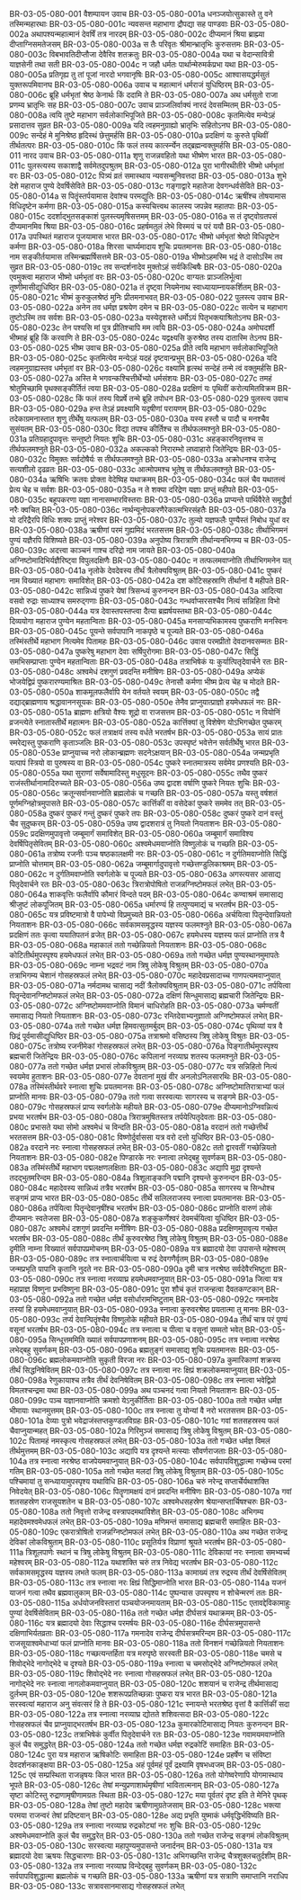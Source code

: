 BR-03-05-080-001	वैशम्पायन उवाच
BR-03-05-080-001a	धनञ्जयोत्सुकास्ते तु वने तस्मिन्महारथाः
BR-03-05-080-001c	न्यवसन्त महाभागा द्रौपद्या सह पाण्डवाः
BR-03-05-080-002a	अथापश्यन्महात्मानं देवर्षिं तत्र नारदम्
BR-03-05-080-002c	दीप्यमानं श्रिया ब्राह्म्या दीप्ताग्निसमतेजसम्
BR-03-05-080-003a	स तैः परिवृतः श्रीमान्भ्रातृभिः कुरुसत्तमः
BR-03-05-080-003c	विबभावतिदीप्तौजा देवैरिव शतक्रतुः
BR-03-05-080-004a	यथा च वेदान्सावित्री याज्ञसेनी तथा सती
BR-03-05-080-004c	न जहौ धर्मतः पार्थान्मेरुमर्कप्रभा यथा
BR-03-05-080-005a	प्रतिगृह्य तु तां पूजां नारदो भगवानृषिः
BR-03-05-080-005c	आश्वासयद्धर्मसुतं युक्तरूपमिवानघ
BR-03-05-080-006a	उवाच च महात्मानं धर्मराजं युधिष्ठिरम्
BR-03-05-080-006c	ब्रूहि धर्मभृतां श्रेष्ठ केनार्थः किं ददामि ते
BR-03-05-080-007a	अथ धर्मसुतो राजा प्रणम्य भ्रातृभिः सह
BR-03-05-080-007c	उवाच प्राञ्जलिर्वाक्यं नारदं देवसम्मितम्
BR-03-05-080-008a	त्वयि तुष्टे महाभाग सर्वलोकाभिपूजिते
BR-03-05-080-008c	कृतमित्येव मन्येऽहं प्रसादात्तव सुव्रत
BR-03-05-080-009a	यदि त्वहमनुग्राह्यो भ्रातृभिः सहितोऽनघ
BR-03-05-080-009c	सन्देहं मे मुनिश्रेष्ठ हृदिस्थं छेत्तुमर्हसि
BR-03-05-080-010a	प्रदक्षिणं यः कुरुते पृथिवीं तीर्थतत्परः
BR-03-05-080-010c	किं फलं तस्य कार्त्स्न्येन तद्ब्रह्मन्वक्तुमर्हसि
BR-03-05-080-011	नारद उवाच
BR-03-05-080-011a	शृणु राजन्नवहितो यथा भीष्मेण भारत
BR-03-05-080-011c	पुलस्त्यस्य सकाशाद्वै सर्वमेतदुपश्रुतम्
BR-03-05-080-012a	पुरा भागीरथीतीरे भीष्मो धर्मभृतां वरः
BR-03-05-080-012c	पित्र्यं व्रतं समास्थाय न्यवसन्मुनिवत्तदा
BR-03-05-080-013a	शुभे देशे महाराज पुण्ये देवर्षिसेविते
BR-03-05-080-013c	गङ्गाद्वारे महातेजा देवगन्धर्वसेविते
BR-03-05-080-014a	स पितॄंस्तर्पयामास देवांश्च परमद्युतिः
BR-03-05-080-014c	ऋषींश्च तोषयामास विधिदृष्टेन कर्मणा
BR-03-05-080-015a	कस्यचित्त्वथ कालस्य जपन्नेव महातपाः
BR-03-05-080-015c	ददर्शाद्भुतसङ्काशं पुलस्त्यमृषिसत्तमम्
BR-03-05-080-016a	स तं दृष्ट्वोग्रतपसं दीप्यमानमिव श्रिया
BR-03-05-080-016c	प्रहर्षमतुलं लेभे विस्मयं च परं ययौ
BR-03-05-080-017a	उपस्थितं महाराज पूजयामास भारत
BR-03-05-080-017c	भीष्मो धर्मभृतां श्रेष्ठो विधिदृष्टेन कर्मणा
BR-03-05-080-018a	शिरसा चार्घ्यमादाय शुचिः प्रयतमानसः
BR-03-05-080-018c	नाम सङ्कीर्तयामास तस्मिन्ब्रह्मर्षिसत्तमे
BR-03-05-080-019a	भीष्मोऽहमस्मि भद्रं ते दासोऽस्मि तव सुव्रत
BR-03-05-080-019c	तव सन्दर्शनादेव मुक्तोऽहं सर्वकिल्बिषैः
BR-03-05-080-020a	एवमुक्त्वा महाराज भीष्मो धर्मभृतां वरः
BR-03-05-080-020c	वाग्यतः प्राञ्जलिर्भूत्वा तूष्णीमासीद्युधिष्ठिर
BR-03-05-080-021a	तं दृष्ट्वा नियमेनाथ स्वाध्यायाम्नायकर्शितम्
BR-03-05-080-021c	भीष्मं कुरुकुलश्रेष्ठं मुनिः प्रीतमनाभवत्
BR-03-05-080-022	पुलस्त्य उवाच
BR-03-05-080-022a	अनेन तव धर्मज्ञ प्रश्रयेण दमेन च
BR-03-05-080-022c	सत्येन च महाभाग तुष्टोऽस्मि तव सर्वशः
BR-03-05-080-023a	यस्येदृशस्ते धर्मोऽयं पितृभक्त्याश्रितोऽनघ
BR-03-05-080-023c	तेन पश्यसि मां पुत्र प्रीतिश्चापि मम त्वयि
BR-03-05-080-024a	अमोघदर्शी भीष्माहं ब्रूहि किं करवाणि ते
BR-03-05-080-024c	यद्वक्ष्यसि कुरुश्रेष्ठ तस्य दातास्मि तेऽनघ
BR-03-05-080-025	भीष्म उवाच
BR-03-05-080-025a	प्रीते त्वयि महाभाग सर्वलोकाभिपूजिते
BR-03-05-080-025c	कृतमित्येव मन्येऽहं यदहं दृष्टवान्प्रभुम्
BR-03-05-080-026a	यदि त्वहमनुग्राह्यस्तव धर्मभृतां वर
BR-03-05-080-026c	वक्ष्यामि हृत्स्थं सन्देहं तन्मे त्वं वक्तुमर्हसि
BR-03-05-080-027a	अस्ति मे भगवन्कश्चित्तीर्थेभ्यो धर्मसंशयः
BR-03-05-080-027c	तमहं श्रोतुमिच्छामि पृथक्सङ्कीर्तितं त्वया
BR-03-05-080-028a	प्रदक्षिणं यः पृथिवीं करोत्यमितविक्रम
BR-03-05-080-028c	किं फलं तस्य विप्रर्षे तन्मे ब्रूहि तपोधन
BR-03-05-080-029	पुलस्त्य उवाच
BR-03-05-080-029a	हन्त तेऽहं प्रवक्ष्यामि यदृषीणां परायणम्
BR-03-05-080-029c	तदेकाग्रमनास्तात शृणु तीर्थेषु यत्फलम्
BR-03-05-080-030a	यस्य हस्तौ च पादौ च मनश्चैव सुसंयतम्
BR-03-05-080-030c	विद्या तपश्च कीर्तिश्च स तीर्थफलमश्नुते
BR-03-05-080-031a	प्रतिग्रहादुपावृत्तः सन्तुष्टो नियतः शुचिः
BR-03-05-080-031c	अहङ्कारनिवृत्तश्च स तीर्थफलमश्नुते
BR-03-05-080-032a	अकल्कको निरारम्भो लघ्वाहारो जितेन्द्रियः
BR-03-05-080-032c	विमुक्तः सर्वदोषैर्यः स तीर्थफलमश्नुते
BR-03-05-080-033a	अक्रोधनश्च राजेन्द्र सत्यशीलो दृढव्रतः
BR-03-05-080-033c	आत्मोपमश्च भूतेषु स तीर्थफलमश्नुते
BR-03-05-080-034a	ऋषिभिः क्रतवः प्रोक्ता वेदेष्विह यथाक्रमम्
BR-03-05-080-034c	फलं चैव यथातत्त्वं प्रेत्य चेह च सर्वशः
BR-03-05-080-035a	न ते शक्या दरिद्रेण यज्ञाः प्राप्तुं महीपते
BR-03-05-080-035c	बहूपकरणा यज्ञा नानासम्भारविस्तराः
BR-03-05-080-036a	प्राप्यन्ते पार्थिवैरेते समृद्धैर्वा नरैः क्वचित्
BR-03-05-080-036c	नार्थन्यूनोपकरणैरेकात्मभिरसंहतैः
BR-03-05-080-037a	यो दरिद्रैरपि विधिः शक्यः प्राप्तुं नरेश्वर
BR-03-05-080-037c	तुल्यो यज्ञफलैः पुण्यैस्तं निबोध युधां वर
BR-03-05-080-038a	ऋषीणां परमं गुह्यमिदं भरतसत्तम
BR-03-05-080-038c	तीर्थाभिगमनं पुण्यं यज्ञैरपि विशिष्यते
BR-03-05-080-039a	अनुपोष्य त्रिरात्राणि तीर्थान्यनभिगम्य च
BR-03-05-080-039c	अदत्त्वा काञ्चनं गाश्च दरिद्रो नाम जायते
BR-03-05-080-040a	अग्निष्टोमादिभिर्यज्ञैरिष्ट्वा विपुलदक्षिणैः
BR-03-05-080-040c	न तत्फलमवाप्नोति तीर्थाभिगमनेन यत्
BR-03-05-080-041a	नृलोके देवदेवस्य तीर्थं त्रैलोक्यविश्रुतम्
BR-03-05-080-041c	पुष्करं नाम विख्यातं महाभागः समाविशेत्
BR-03-05-080-042a	दश कोटिसहस्राणि तीर्थानां वै महीपते
BR-03-05-080-042c	सान्निध्यं पुष्करे येषां त्रिसन्ध्यं कुरुनन्दन
BR-03-05-080-043a	आदित्या वसवो रुद्राः साध्याश्च समरुद्गणाः
BR-03-05-080-043c	गन्धर्वाप्सरसश्चैव नित्यं सन्निहिता विभो
BR-03-05-080-044a	यत्र देवास्तपस्तप्त्वा दैत्या ब्रह्मर्षयस्तथा
BR-03-05-080-044c	दिव्ययोगा महाराज पुण्येन महतान्विताः
BR-03-05-080-045a	मनसाप्यभिकामस्य पुष्कराणि मनस्विनः
BR-03-05-080-045c	पूयन्ते सर्वपापानि नाकपृष्ठे च पूज्यते
BR-03-05-080-046a	तस्मिंस्तीर्थे महाभाग नित्यमेव पितामहः
BR-03-05-080-046c	उवास परमप्रीतो देवदानवसम्मतः
BR-03-05-080-047a	पुष्करेषु महाभाग देवाः सर्षिपुरोगमाः
BR-03-05-080-047c	सिद्धिं समभिसम्प्राप्ताः पुण्येन महतान्विताः
BR-03-05-080-048a	तत्राभिषेकं यः कुर्यात्पितृदेवार्चने रतः
BR-03-05-080-048c	अश्वमेधं दशगुणं प्रवदन्ति मनीषिणः
BR-03-05-080-049a	अप्येकं भोजयेद्विप्रं पुष्करारण्यमाश्रितः
BR-03-05-080-049c	तेनासौ कर्मणा भीष्म प्रेत्य चेह च मोदते
BR-03-05-080-050a	शाकमूलफलैर्वापि येन वर्तयते स्वयम्
BR-03-05-080-050c	तद्वै दद्याद्ब्राह्मणाय श्रद्धावाननसूयकः
BR-03-05-080-050e	तेनैव प्राप्नुयात्प्राज्ञो हयमेधफलं नरः
BR-03-05-080-051a	ब्राह्मणः क्षत्रियो वैश्यः शूद्रो वा राजसत्तम
BR-03-05-080-051c	न वियोनिं व्रजन्त्येते स्नातास्तीर्थे महात्मनः
BR-03-05-080-052a	कार्त्तिक्यां तु विशेषेण योऽभिगच्छेत पुष्करम्
BR-03-05-080-052c	फलं तत्राक्षयं तस्य वर्धते भरतर्षभ
BR-03-05-080-053a	सायं प्रातः स्मरेद्यस्तु पुष्कराणि कृताञ्जलिः
BR-03-05-080-053c	उपस्पृष्टं भवेत्तेन सर्वतीर्थेषु भारत
BR-03-05-080-053e	प्राप्नुयाच्च नरो लोकान्ब्रह्मणः सदनेऽक्षयान्
BR-03-05-080-054a	जन्मप्रभृति यत्पापं स्त्रियो वा पुरुषस्य वा
BR-03-05-080-054c	पुष्करे स्नातमात्रस्य सर्वमेव प्रणश्यति
BR-03-05-080-055a	यथा सुराणां सर्वेषामादिस्तु मधुसूदनः
BR-03-05-080-055c	तथैव पुष्करं राजंस्तीर्थानामादिरुच्यते
BR-03-05-080-056a	उष्य द्वादश वर्षाणि पुष्करे नियतः शुचिः
BR-03-05-080-056c	क्रतून्सर्वानवाप्नोति ब्रह्मलोकं च गच्छति
BR-03-05-080-057a	यस्तु वर्षशतं पूर्णमग्निहोत्रमुपासते
BR-03-05-080-057c	कार्त्तिकीं वा वसेदेकां पुष्करे सममेव तत्
BR-03-05-080-058a	दुष्करं पुष्करं गन्तुं दुष्करं पुष्करे तपः
BR-03-05-080-058c	दुष्करं पुष्करे दानं वस्तुं चैव सुदुष्करम्
BR-03-05-080-059a	उष्य द्वादशरात्रं तु नियतो नियताशनः
BR-03-05-080-059c	प्रदक्षिणमुपावृत्तो जम्बूमार्गं समाविशेत्
BR-03-05-080-060a	जम्बूमार्गं समाविश्य देवर्षिपितृसेवितम्
BR-03-05-080-060c	अश्वमेधमवाप्नोति विष्णुलोकं च गच्छति
BR-03-05-080-061a	तत्रोष्य रजनीः पञ्च षष्ठकालक्षमी नरः
BR-03-05-080-061c	न दुर्गतिमवाप्नोति सिद्धिं प्राप्नोति चोत्तमाम्
BR-03-05-080-062a	जम्बूमार्गादुपावृत्तो गच्छेत्तण्डुलिकाश्रमम्
BR-03-05-080-062c	न दुर्गतिमवाप्नोति स्वर्गलोके च पूज्यते
BR-03-05-080-063a	अगस्त्यसर आसाद्य पितृदेवार्चने रतः
BR-03-05-080-063c	त्रिरात्रोपोषितो राजन्नग्निष्टोमफलं लभेत्
BR-03-05-080-064a	शाकवृत्तिः फलैर्वापि कौमारं विन्दते पदम्
BR-03-05-080-064c	कण्वाश्रमं समासाद्य श्रीजुष्टं लोकपूजितम्
BR-03-05-080-065a	धर्मारण्यं हि तत्पुण्यमाद्यं च भरतर्षभ
BR-03-05-080-065c	यत्र प्रविष्टमात्रो वै पापेभ्यो विप्रमुच्यते
BR-03-05-080-066a	अर्चयित्वा पितॄन्देवान्नियतो नियताशनः
BR-03-05-080-066c	सर्वकामसमृद्धस्य यज्ञस्य फलमश्नुते
BR-03-05-080-067a	प्रदक्षिणं ततः कृत्वा ययातिपतनं व्रजेत्
BR-03-05-080-067c	हयमेधस्य यज्ञस्य फलं प्राप्नोति तत्र वै
BR-03-05-080-068a	महाकालं ततो गच्छेन्नियतो नियताशनः
BR-03-05-080-068c	कोटितीर्थमुपस्पृश्य हयमेधफलं लभेत्
BR-03-05-080-069a	ततो गच्छेत धर्मज्ञ पुण्यस्थानमुमापतेः
BR-03-05-080-069c	नाम्ना भद्रवटं नाम त्रिषु लोकेषु विश्रुतम्
BR-03-05-080-070a	तत्राभिगम्य चेशानं गोसहस्रफलं लभेत्
BR-03-05-080-070c	महादेवप्रसादाच्च गाणपत्यमवाप्नुयात्
BR-03-05-080-071a	नर्मदामथ चासाद्य नदीं त्रैलोक्यविश्रुताम्
BR-03-05-080-071c	तर्पयित्वा पितॄन्देवानग्निष्टोमफलं लभेत्
BR-03-05-080-072a	दक्षिणं सिन्धुमासाद्य ब्रह्मचारी जितेन्द्रियः
BR-03-05-080-072c	अग्निष्टोममवाप्नोति विमानं चाधिरोहति
BR-03-05-080-073a	चर्मण्वतीं समासाद्य नियतो नियताशनः
BR-03-05-080-073c	रन्तिदेवाभ्यनुज्ञातो अग्निष्टोमफलं लभेत्
BR-03-05-080-074a	ततो गच्छेत धर्मज्ञ हिमवत्सुतमर्बुदम्
BR-03-05-080-074c	पृथिव्यां यत्र वै छिद्रं पूर्वमासीद्युधिष्ठिर
BR-03-05-080-075a	तत्राश्रमो वसिष्ठस्य त्रिषु लोकेषु विश्रुतः
BR-03-05-080-075c	तत्रोष्य रजनीमेकां गोसहस्रफलं लभेत्
BR-03-05-080-076a	पिङ्गातीर्थमुपस्पृश्य ब्रह्मचारी जितेन्द्रियः
BR-03-05-080-076c	कपिलानां नरव्याघ्र शतस्य फलमश्नुते
BR-03-05-080-077a	ततो गच्छेत धर्मज्ञ प्रभासं लोकविश्रुतम्
BR-03-05-080-077c	यत्र सन्निहितो नित्यं स्वयमेव हुताशनः
BR-03-05-080-077e	देवतानां मुखं वीर अनलोऽनिलसारथिः
BR-03-05-080-078a	तस्मिंस्तीर्थवरे स्नात्वा शुचिः प्रयतमानसः
BR-03-05-080-078c	अग्निष्टोमातिरात्राभ्यां फलं प्राप्नोति मानवः
BR-03-05-080-079a	ततो गत्वा सरस्वत्याः सागरस्य च सङ्गमे
BR-03-05-080-079c	गोसहस्रफलं प्राप्य स्वर्गलोके महीयते
BR-03-05-080-079e	दीप्यमानोऽग्निवन्नित्यं प्रभया भरतर्षभ
BR-03-05-080-080a	त्रिरात्रमुषितस्तत्र तर्पयेत्पितृदेवताः
BR-03-05-080-080c	प्रभासते यथा सोमो अश्वमेधं च विन्दति
BR-03-05-080-081a	वरदानं ततो गच्छेत्तीर्थं भरतसत्तम
BR-03-05-080-081c	विष्णोर्दुर्वाससा यत्र वरो दत्तो युधिष्ठिर
BR-03-05-080-082a	वरदाने नरः स्नात्वा गोसहस्रफलं लभेत्
BR-03-05-080-082c	ततो द्वारवतीं गच्छेन्नियतो नियताशनः
BR-03-05-080-082e	पिण्डारके नरः स्नात्वा लभेद्बहु सुवर्णकम्
BR-03-05-080-083a	तस्मिंस्तीर्थे महाभाग पद्मलक्षणलक्षिताः
BR-03-05-080-083c	अद्यापि मुद्रा दृश्यन्ते तदद्भुतमरिन्दम
BR-03-05-080-084a	त्रिशूलाङ्कानि पद्मानि दृश्यन्ते कुरुनन्दन
BR-03-05-080-084c	महादेवस्य सान्निध्यं तत्रैव भरतर्षभ
BR-03-05-080-085a	सागरस्य च सिन्धोश्च सङ्गमं प्राप्य भारत
BR-03-05-080-085c	तीर्थे सलिलराजस्य स्नात्वा प्रयतमानसः
BR-03-05-080-086a	तर्पयित्वा पितॄन्देवानृषींश्च भरतर्षभ
BR-03-05-080-086c	प्राप्नोति वारुणं लोकं दीप्यमानः स्वतेजसा
BR-03-05-080-087a	शङ्कुकर्णेश्वरं देवमर्चयित्वा युधिष्ठिर
BR-03-05-080-087c	अश्वमेधं दशगुणं प्रवदन्ति मनीषिणः
BR-03-05-080-088a	प्रदक्षिणमुपावृत्य गच्छेत भरतर्षभ
BR-03-05-080-088c	तीर्थं कुरुवरश्रेष्ठ त्रिषु लोकेषु विश्रुतम्
BR-03-05-080-088e	दृमीति नाम्ना विख्यातं सर्वपापप्रमोचनम्
BR-03-05-080-089a	यत्र ब्रह्मादयो देवा उपासन्ते महेश्वरम्
BR-03-05-080-089c	तत्र स्नात्वार्चयित्वा च रुद्रं देवगणैर्वृतम्
BR-03-05-080-089e	जन्मप्रभृति पापानि कृतानि नुदते नरः
BR-03-05-080-090a	दृमी चात्र नरश्रेष्ठ सर्वदेवैरभिष्टुता
BR-03-05-080-090c	तत्र स्नात्वा नरव्याघ्र हयमेधमवाप्नुयात्
BR-03-05-080-091a	जित्वा यत्र महाप्राज्ञ विष्णुना प्रभविष्णुना
BR-03-05-080-091c	पुरा शौचं कृतं राजन्हत्वा दैवतकण्टकान्
BR-03-05-080-092a	ततो गच्छेत धर्मज्ञ वसोर्धारामभिष्टुताम्
BR-03-05-080-092c	गमनादेव तस्यां हि हयमेधमवाप्नुयात्
BR-03-05-080-093a	स्नात्वा कुरुवरश्रेष्ठ प्रयतात्मा तु मानवः
BR-03-05-080-093c	तर्प्य देवान्पितॄंश्चैव विष्णुलोके महीयते
BR-03-05-080-094a	तीर्थं चात्र परं पुण्यं वसूनां भरतर्षभ
BR-03-05-080-094c	तत्र स्नात्वा च पीत्वा च वसूनां सम्मतो भवेत्
BR-03-05-080-095a	सिन्धूत्तममिति ख्यातं सर्वपापप्रणाशनम्
BR-03-05-080-095c	तत्र स्नात्वा नरश्रेष्ठ लभेद्बहु सुवर्णकम्
BR-03-05-080-096a	ब्रह्मतुङ्गं समासाद्य शुचिः प्रयतमानसः
BR-03-05-080-096c	ब्रह्मलोकमवाप्नोति सुकृती विरजा नरः
BR-03-05-080-097a	कुमारिकाणां शक्रस्य तीर्थं सिद्धनिषेवितम्
BR-03-05-080-097c	तत्र स्नात्वा नरः क्षिप्रं शक्रलोकमवाप्नुयात्
BR-03-05-080-098a	रेणुकायाश्च तत्रैव तीर्थं देवनिषेवितम्
BR-03-05-080-098c	तत्र स्नात्वा भवेद्विप्रो विमलश्चन्द्रमा यथा
BR-03-05-080-099a	अथ पञ्चनदं गत्वा नियतो नियताशनः
BR-03-05-080-099c	पञ्च यज्ञानवाप्नोति क्रमशो येऽनुकीर्तिताः
BR-03-05-080-100a	ततो गच्छेत धर्मज्ञ भीमायाः स्थानमुत्तमम्
BR-03-05-080-100c	तत्र स्नात्वा तु योन्यां वै नरो भरतसत्तम
BR-03-05-080-101a	देव्याः पुत्रो भवेद्राजंस्तप्तकुण्डलविग्रहः
BR-03-05-080-101c	गवां शतसहस्रस्य फलं चैवाप्नुयान्महत्
BR-03-05-080-102a	गिरिमुञ्जं समासाद्य त्रिषु लोकेषु विश्रुतम्
BR-03-05-080-102c	पितामहं नमस्कृत्य गोसहस्रफलं लभेत्
BR-03-05-080-103a	ततो गच्छेत धर्मज्ञ विमलं तीर्थमुत्तमम्
BR-03-05-080-103c	अद्यापि यत्र दृश्यन्ते मत्स्याः सौवर्णराजताः
BR-03-05-080-104a	तत्र स्नात्वा नरश्रेष्ठ वाजपेयमवाप्नुयात्
BR-03-05-080-104c	सर्वपापविशुद्धात्मा गच्छेच्च परमां गतिम्
BR-03-05-080-105a	ततो गच्छेत मलदां त्रिषु लोकेषु विश्रुताम्
BR-03-05-080-105c	पश्चिमायां तु सन्ध्यायामुपस्पृश्य यथाविधि
BR-03-05-080-106a	चरुं नरेन्द्र सप्तार्चेर्यथाशक्ति निवेदयेत्
BR-03-05-080-106c	पितॄणामक्षयं दानं प्रवदन्ति मनीषिणः
BR-03-05-080-107a	गवां शतसहस्रेण राजसूयशतेन च
BR-03-05-080-107c	अश्वमेधसहस्रेण श्रेयान्सप्तार्चिषश्चरुः
BR-03-05-080-108a	ततो निवृत्तो राजेन्द्र वस्त्रापदमथाविशेत्
BR-03-05-080-108c	अभिगम्य महादेवमश्वमेधफलं लभेत्
BR-03-05-080-109a	मणिमन्तं समासाद्य ब्रह्मचारी समाहितः
BR-03-05-080-109c	एकरात्रोषितो राजन्नग्निष्टोमफलं लभेत्
BR-03-05-080-110a	अथ गच्छेत राजेन्द्र देविकां लोकविश्रुताम्
BR-03-05-080-110c	प्रसूतिर्यत्र विप्राणां श्रूयते भरतर्षभ
BR-03-05-080-111a	त्रिशूलपाणेः स्थानं च त्रिषु लोकेषु विश्रुतम्
BR-03-05-080-111c	देविकायां नरः स्नात्वा समभ्यर्च्य महेश्वरम्
BR-03-05-080-112a	यथाशक्ति चरुं तत्र निवेद्य भरतर्षभ
BR-03-05-080-112c	सर्वकामसमृद्धस्य यज्ञस्य लभते फलम्
BR-03-05-080-113a	कामाख्यं तत्र रुद्रस्य तीर्थं देवर्षिसेवितम्
BR-03-05-080-113c	तत्र स्नात्वा नरः क्षिप्रं सिद्धिमाप्नोति भारत
BR-03-05-080-114a	यजनं याजनं गत्वा तथैव ब्रह्मवालुकाम्
BR-03-05-080-114c	पुष्पन्यास उपस्पृश्य न शोचेन्मरणं ततः
BR-03-05-080-115a	अर्धयोजनविस्तारां पञ्चयोजनमायताम्
BR-03-05-080-115c	एतावद्देविकामाहुः पुण्यां देवर्षिसेविताम्
BR-03-05-080-116a	ततो गच्छेत धर्मज्ञ दीर्घसत्रं यथाक्रमम्
BR-03-05-080-116c	यत्र ब्रह्मादयो देवाः सिद्धाश्च परमर्षयः
BR-03-05-080-116e	दीर्घसत्रमुपासन्ते दक्षिणाभिर्यतव्रताः
BR-03-05-080-117a	गमनादेव राजेन्द्र दीर्घसत्रमरिन्दम
BR-03-05-080-117c	राजसूयाश्वमेधाभ्यां फलं प्राप्नोति मानवः
BR-03-05-080-118a	ततो विनशनं गच्छेन्नियतो नियताशनः
BR-03-05-080-118c	गच्छत्यन्तर्हिता यत्र मरुपृष्ठे सरस्वती
BR-03-05-080-118e	चमसे च शिवोद्भेदे नागोद्भेदे च दृश्यते
BR-03-05-080-119a	स्नात्वा च चमसोद्भेदे अग्निष्टोमफलं लभेत्
BR-03-05-080-119c	शिवोद्भेदे नरः स्नात्वा गोसहस्रफलं लभेत्
BR-03-05-080-120a	नागोद्भेदे नरः स्नात्वा नागलोकमवाप्नुयात्
BR-03-05-080-120c	शशयानं च राजेन्द्र तीर्थमासाद्य दुर्लभम्
BR-03-05-080-120e	शशरूपप्रतिच्छन्नाः पुष्करा यत्र भारत
BR-03-05-080-121a	सरस्वत्यां महाराज अनु संवत्सरं हि ते
BR-03-05-080-121c	स्नायन्ते भरतश्रेष्ठ वृत्तां वै कार्त्तिकीं सदा
BR-03-05-080-122a	तत्र स्नात्वा नरव्याघ्र द्योतते शशिवत्सदा
BR-03-05-080-122c	गोसहस्रफलं चैव प्राप्नुयाद्भरतर्षभ
BR-03-05-080-123a	कुमारकोटिमासाद्य नियतः कुरुनन्दन
BR-03-05-080-123c	तत्राभिषेकं कुर्वीत पितृदेवार्चने रतः
BR-03-05-080-123e	गवामयमवाप्नोति कुलं चैव समुद्धरेत्
BR-03-05-080-124a	ततो गच्छेत धर्मज्ञ रुद्रकोटिं समाहितः
BR-03-05-080-124c	पुरा यत्र महाराज ऋषिकोटिः समाहिता
BR-03-05-080-124e	प्रहर्षेण च संविष्टा देवदर्शनकाङ्क्षया
BR-03-05-080-125a	अहं पूर्वमहं पूर्वं द्रक्ष्यामि वृषभध्वजम्
BR-03-05-080-125c	एवं सम्प्रस्थिता राजन्नृषयः किल भारत
BR-03-05-080-126a	ततो योगेष्वरेणापि योगमास्थाय भूपते
BR-03-05-080-126c	तेषां मन्युप्रणाशार्थमृषीणां भावितात्मनाम्
BR-03-05-080-127a	सृष्टा कोटिस्तु रुद्राणामृषीणामग्रतः स्थिता
BR-03-05-080-127c	मया पूर्वतरं दृष्ट इति ते मेनिरे पृथक्
BR-03-05-080-128a	तेषां तुष्टो महादेव ऋषीणामुग्रतेजसाम्
BR-03-05-080-128c	भक्त्या परमया राजन्वरं तेषां प्रदिष्टवान्
BR-03-05-080-128e	अद्य प्रभृति युष्माकं धर्मवृद्धिर्भविष्यति
BR-03-05-080-129a	तत्र स्नात्वा नरव्याघ्र रुद्रकोट्यां नरः शुचिः
BR-03-05-080-129c	अश्वमेधमवाप्नोति कुलं चैव समुद्धरेत्
BR-03-05-080-130a	ततो गच्छेत राजेन्द्र सङ्गमं लोकविश्रुतम्
BR-03-05-080-130c	सरस्वत्या महापुण्यमुपासन्ते जनार्दनम्
BR-03-05-080-131a	यत्र ब्रह्मादयो देवा ऋषयः सिद्धचारणाः
BR-03-05-080-131c	अभिगच्छन्ति राजेन्द्र चैत्रशुक्लचतुर्दशीम्
BR-03-05-080-132a	तत्र स्नात्वा नरव्याघ्र विन्देद्बहु सुवर्णकम्
BR-03-05-080-132c	सर्वपापविशुद्धात्मा ब्रह्मलोकं च गच्छति
BR-03-05-080-133a	ऋषीणां यत्र सत्राणि समाप्तानि नराधिप
BR-03-05-080-133c	सत्रावसानमासाद्य गोसहस्रफलं लभेत्
